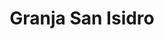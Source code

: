 ---
title: "Granja San Isidro"
url: /ciudad-autonoma-de-buenos-aires/granja-san-isidro/
shop: Metzgerei
---